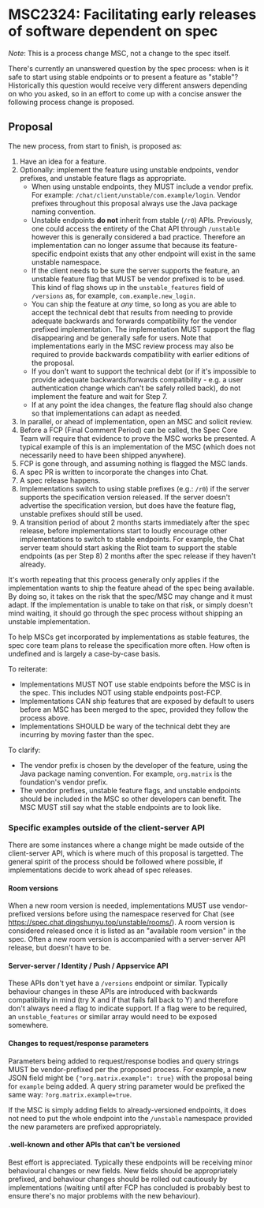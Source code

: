 # MSC2324: Facilitating early releases of software dependent on spec

*Note*: This is a process change MSC, not a change to the spec itself.

There's currently an unanswered question by the spec process: when is it
safe to start using stable endpoints or to present a feature as "stable"?
Historically this question would receive very different answers depending
on who you asked, so in an effort to come up with a concise answer the
following process change is proposed.

## Proposal

The new process, from start to finish, is proposed as:

1. Have an idea for a feature.
2. Optionally: implement the feature using unstable endpoints, vendor prefixes,
   and unstable feature flags as appropriate.
   * When using unstable endpoints, they MUST include a vendor prefix. For
     example: `/chat/client/unstable/com.example/login`. Vendor prefixes
     throughout this proposal always use the Java package naming convention.
   * Unstable endpoints **do not** inherit from stable (`/r0`) APIs. Previously,
     one could access the entirety of the Chat API through `/unstable` however
     this is generally considered a bad practice. Therefore an implementation
     can no longer assume that because its feature-specific endpoint exists that
     any other endpoint will exist in the same unstable namespace.
   * If the client needs to be sure the server supports the feature, an unstable
     feature flag that MUST be vendor prefixed is to be used. This kind of flag
     shows up in the `unstable_features` field of `/versions` as, for example,
     `com.example.new_login`.
   * You can ship the feature at *any* time, so long as you are able to accept
     the technical debt that results from needing to provide adequate backwards
     and forwards compatibility for the vendor prefixed implementation. The
     implementation MUST support the flag disappearing and be generally safe for
     users. Note that implementations early in the MSC review process may also be
     required to provide backwards compatibility with earlier editions of the
     proposal.
   * If you don't want to support the technical debt (or if it's impossible to
     provide adequate backwards/forwards compatibility - e.g. a user authentication
     change which can't be safely rolled back), do not implement the feature and
     wait for Step 7.
   * If at any point the idea changes, the feature flag should also change so
     that implementations can adapt as needed.
3. In parallel, or ahead of implementation, open an MSC and solicit review.
4. Before a FCP (Final Comment Period) can be called, the Spec Core Team will
   require that evidence to prove the MSC works be presented. A typical example
   of this is an implementation of the MSC (which does not necessarily need to have been shipped anywhere).
5. FCP is gone through, and assuming nothing is flagged the MSC lands.
6. A spec PR is written to incorporate the changes into Chat.
7. A spec release happens.
8. Implementations switch to using stable prefixes (e.g.: `/r0`) if the server
   supports the specification version released. If the server doesn't advertise
   the specification version, but does have the feature flag, unstable prefixes
   should still be used.
9. A transition period of about 2 months starts immediately after the spec release, before
   implementations start to loudly encourage other implementations to switch to stable
   endpoints. For example, the Chat server team should start asking the Riot team to
   support the stable endpoints (as per Step 8) 2 months after the spec release if they
   haven't already.

It's worth repeating that this process generally only applies if the implementation
wants to ship the feature ahead of the spec being available. By doing so, it takes
on the risk that the spec/MSC may change and it must adapt. If the implementation
is unable to take on that risk, or simply doesn't mind waiting, it should go through
the spec process without shipping an unstable implementation.

To help MSCs get incorporated by implementations as stable features, the spec core
team plans to release the specification more often. How often is undefined and is
largely a case-by-case basis.

To reiterate:

* Implementations MUST NOT use stable endpoints before the MSC is in the spec. This
  includes NOT using stable endpoints post-FCP.
* Implementations CAN ship features that are exposed by default to users before an
  MSC has been merged to the spec, provided they follow the process above.
* Implementations SHOULD be wary of the technical debt they are incurring by moving
  faster than the spec.

To clarify:

* The vendor prefix is chosen by the developer of the feature, using the Java package
  naming convention. For example, `org.matrix` is the foundation's vendor prefix.
* The vendor prefixes, unstable feature flags, and unstable endpoints should be included
  in the MSC so other developers can benefit. The MSC MUST still say what the stable
  endpoints are to look like.

### Specific examples outside of the client-server API

There are some instances where a change might be made outside of the client-server API,
which is where much of this proposal is targetted. The general spirit of the process
should be followed where possible, if implementations decide to work ahead of spec releases.

#### Room versions

When a new room version is needed, implementations MUST use vendor-prefixed versions
before using the namespace reserved for Chat (see https://spec.chat.dingshunyu.top/unstable/rooms/).
A room version is considered released once it is listed as an "available room version" in
the spec. Often a new room version is accompanied with a server-server API release, but
doesn't have to be.

#### Server-server / Identity / Push / Appservice API

These APIs don't yet have a `/versions` endpoint or similar. Typically behaviour changes in
these APIs are introduced with backwards compatibility in mind (try X and if that fails fall
back to Y) and therefore don't always need a flag to indicate support. If a flag were to
be required, an `unstable_features` or similar array would need to be exposed somewhere.

#### Changes to request/response parameters

Parameters being added to request/response bodies and query strings MUST be vendor-prefixed
per the proposed process. For example, a new JSON field might be `{"org.matrix.example": true}`
with the proposal being for `example` being added. A query string parameter would be prefixed
the same way: `?org.matrix.example=true`.

If the MSC is simply adding fields to already-versioned endpoints, it does not need to put
the whole endpoint into the `/unstable` namespace provided the new parameters are prefixed
appropriately.

#### .well-known and other APIs that can't be versioned

Best effort is appreciated. Typically these endpoints will be receiving minor behavioural
changes or new fields. New fields should be appropriately prefixed, and behaviour changes
should be rolled out cautiously by implementations (waiting until after FCP has concluded
is probably best to ensure there's no major problems with the new behaviour).
